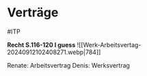 # Verträge
#ITP 

**Recht S.116-120 I guess**
![[Werk-Arbeitsvertag-20240912102408271.webp|784]]

Renate: Arbeitsvertrag
Denis: Werksvertrag
